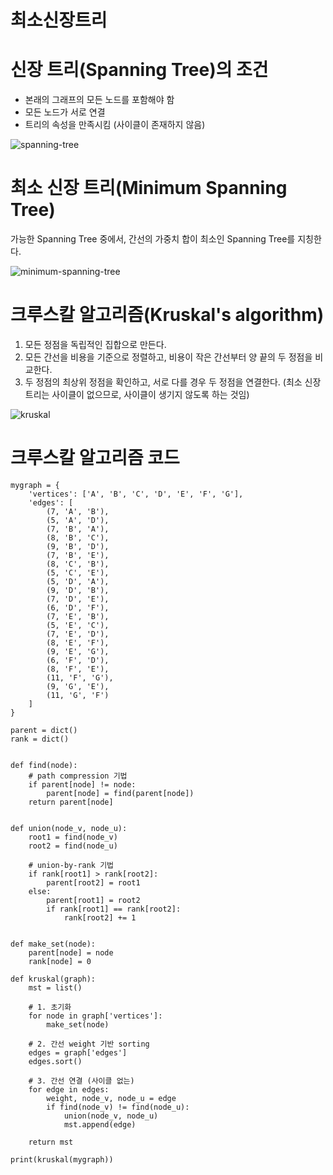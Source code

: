 최소신장트리
===
# 신장 트리(Spanning Tree)의 조건  
- 본래의 그래프의 모든 노드를 포함해야 함  
- 모든 노드가 서로 연결  
- 트리의 속성을 만족시킴 (사이클이 존재하지 않음)  

![spanning-tree](https://user-images.githubusercontent.com/55550753/137920184-c337077f-8ad7-47df-bfa7-e1ce463055cc.PNG)

# 최소 신장 트리(Minimum Spanning Tree)
가능한 Spanning Tree 중에서, 간선의 가중치 합이 최소인 Spanning Tree를 지칭한다.  

![minimum-spanning-tree](https://user-images.githubusercontent.com/55550753/137920169-bbbcea26-919a-493a-b6b2-7b281c82eed4.PNG)

# 크루스칼 알고리즘(Kruskal's algorithm)

1. 모든 정점을 독립적인 집합으로 만든다.  
2. 모든 간선을 비용을 기준으로 정렬하고, 비용이 작은 간선부터 양 끝의 두 정점을 비교한다.  
3. 두 정점의 최상위 정점을 확인하고, 서로 다를 경우 두 정점을 연결한다. (최소 신장 트리는 사이클이 없으므로, 사이클이 생기지 않도록 하는 것임)  

![kruskal](https://user-images.githubusercontent.com/55550753/137920836-1bd7446d-4038-4827-9b8b-887b08573b02.PNG)

# 크루스칼 알고리즘 코드
```text
mygraph = {
    'vertices': ['A', 'B', 'C', 'D', 'E', 'F', 'G'],
    'edges': [
        (7, 'A', 'B'),
        (5, 'A', 'D'),
        (7, 'B', 'A'),
        (8, 'B', 'C'),
        (9, 'B', 'D'),
        (7, 'B', 'E'),
        (8, 'C', 'B'),
        (5, 'C', 'E'),
        (5, 'D', 'A'),
        (9, 'D', 'B'),
        (7, 'D', 'E'),
        (6, 'D', 'F'),
        (7, 'E', 'B'),
        (5, 'E', 'C'),
        (7, 'E', 'D'),
        (8, 'E', 'F'),
        (9, 'E', 'G'),
        (6, 'F', 'D'),
        (8, 'F', 'E'),
        (11, 'F', 'G'),
        (9, 'G', 'E'),
        (11, 'G', 'F')
    ]
}

parent = dict()
rank = dict()


def find(node):
    # path compression 기법
    if parent[node] != node:
        parent[node] = find(parent[node])
    return parent[node]


def union(node_v, node_u):
    root1 = find(node_v)
    root2 = find(node_u)
    
    # union-by-rank 기법
    if rank[root1] > rank[root2]:
        parent[root2] = root1
    else:
        parent[root1] = root2
        if rank[root1] == rank[root2]:
            rank[root2] += 1
    
    
def make_set(node):
    parent[node] = node
    rank[node] = 0

def kruskal(graph):
    mst = list()
    
    # 1. 초기화
    for node in graph['vertices']:
        make_set(node)
    
    # 2. 간선 weight 기반 sorting
    edges = graph['edges']
    edges.sort()
    
    # 3. 간선 연결 (사이클 없는)
    for edge in edges:
        weight, node_v, node_u = edge
        if find(node_v) != find(node_u):
            union(node_v, node_u)
            mst.append(edge)
    
    return mst

print(kruskal(mygraph))
```
